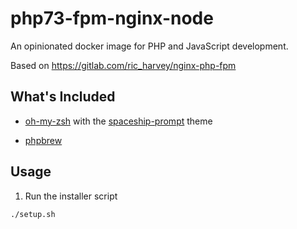# php73-fpm-nginx-node
An opinionated docker image for PHP and JavaScript development.

Based on https://gitlab.com/ric_harvey/nginx-php-fpm

## What's Included

* [oh-my-zsh](https://github.com/robbyrussell/oh-my-zsh) with the [spaceship-prompt](https://github.com/denysdovhan/spaceship-prompt) theme

* [phpbrew](https://github.com/phpbrew/phpbrew)



## Usage

1. Run the installer script

```bash
./setup.sh
```
